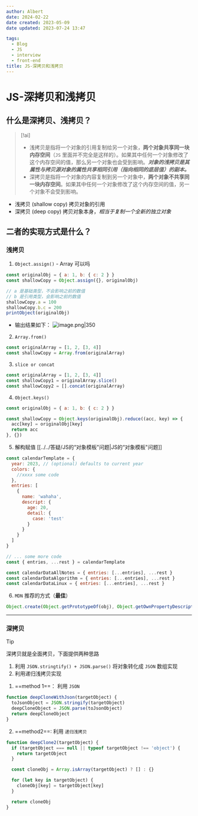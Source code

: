 ```yaml
---
author: Albert
date: 2024-02-22
date created: 2023-05-09
date updated: 2023-07-24 13:47

tags:
  - Blog
  - JS
  - interview
  - front-end
title: JS-深拷贝和浅拷贝
---
```


# JS-深拷贝和浅拷贝

## 什么是深拷贝、浅拷贝？

> [!ai]
>
> - 浅拷贝是指将一个对象的引用复制给另一个对象，**两个对象共享同一块内存空间**（`JS` 里面并不完全是这样的）。如果其中任何一个对象修改了这个内存空间的值，那么另一个对象也会受到影响。**_对象的浅拷贝是其属性与拷贝源对象的属性共享相同引用（指向相同的底层值）的副本。_**
> - 深拷贝是指将一个对象的内容复制到另一个对象中，**两个对象不共享同一块内存空间**。如果其中任何一个对象修改了这个内存空间的值，另一个对象不会受到影响。

- 浅拷贝 (shallow copy) 拷贝对象的引用
- 深拷贝 (deep copy) 拷贝对象本身，_相当于复制一个全新的独立对象_

## 二者的实现方式是什么？

### 浅拷贝

1. `Object.assign()` - Array 可以吗

```js
const originalObj = { a: 1, b: { c: 2 } }
const shallowCopy = Object.assign({}, originalObj)

// a 是基础类型，不会影响之前的数值
// b 是引用类型，会影响之前的数值
shallowCopy.a = 100
shallowCopy.b.c = 200
printObject(originalObj)
```

- 输出结果如下：
  ![image.png|350](https://img-20221128.oss-cn-shanghai.aliyuncs.com/img-2023-05/20230601210022.png)

2. `Array.from()`

```js
const originalArray = [1, 2, [3, 4]]
const shallowCopy = Array.from(originalArray)
```

3. `slice or concat`

```js
const originalArray = [1, 2, [3, 4]]
const shallowCopy1 = originalArray.slice()
const shallowCopy2 = [].concat(originalArray)
```

4. `Object.keys()`

```js
const originalObj = { a: 1, b: { c: 2 } }

const shallowCopy = Object.keys(originalObj).reduce((acc, key) => {
  acc[key] = originalObj[key]
  return acc
}, {})
```

5. 解构赋值
   [[../../答疑/JS的“对象模板"问题|JS的“对象模板"问题]]

```js
const calendarTemplate = {
  year: 2023, // (optional) defaults to current year
  colors: {
    //xxxx some code
  },
  entries: [
    {
      name: 'wahaha',
      descript: {
        age: 20,
        detail: {
          case: 'test'
        }
      }
    }
  ]
}

// ... some more code
const { entries, ...rest } = calendarTemplate

const calendarDataAllNotes = { entries: [...entries], ...rest }
const calendarDataAlgorithm = { entries: [...entries], ...rest }
const calendarDataLinux = { entries: [...entries], ...rest }
```

6. `MDN` 推荐的方式（**最佳**）

```js
Object.create(Object.getPrototypeOf(obj), Object.getOwnPropertyDescriptors(obj))
```

---

### 深拷贝

> [!tip]
> 深拷贝就是全面拷贝，下面提供两种思路
>
> 1. 利用 `JSON.stringtify() + JSON.parse()` 将对象转化成 `JSON` 数组实现
> 2. 利用递归浅拷贝实现

1. ==method 1==： 利用 `JSON`

```js
function deepCloneWithJson(targetObject) {
  toJsonObject = JSON.stringify(targetObject)
  deepCloneObject = JSON.parse(toJsonObject)
  return deepCloneObject
}
```

2. ==method2==: 利用 `递归浅拷贝`

```js
function deepClone2(targetObject) {
  if (targetObject === null || typeof targetObject !== 'object') {
    return targetObject
  }

  const cloneObj = Array.isArray(targetObject) ? [] : {}

  for (let key in targetObject) {
    cloneObj[key] = targetObject[key]
  }

  return cloneObj
}
```
